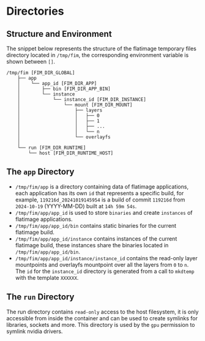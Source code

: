 # Directories

## Structure and Environment

The snippet below represents the structure of the flatimage temporary files
directory located in `/tmp/fim`, the corresponding environment variable is
shown between `[]`.

```
/tmp/fim [FIM_DIR_GLOBAL]
    ├── app
    │    └── app_id [FIM_DIR_APP]
    │        ├── bin [FIM_DIR_APP_BIN]
    │        └── instance
    │            └── instance_id [FIM_DIR_INSTANCE]
    │                └── mount [FIM_DIR_MOUNT]
    │                    ├── layers
    │                    │   ├── 0
    │                    │   ├── 1
    │                    │   ├── ...
    │                    │   └── n
    │                    └── overlayfs
    │
    └── run [FIM_DIR_RUNTIME]
        └── host [FIM_DIR_RUNTIME_HOST]
```

## The `app` Directory
- `/tmp/fim/app` is a directory containing data of flatimage applications,
each application has its own `id` that represents a specific build, for example,
`119216d_20241019145954` is a build of commit `119216d` from `2024-10-19` (YYYY-MM-DD)
built at `14h 59m 54s`.
- `/tmp/fim/app/app_id` is used to store `binaries` and create `instances` of
flatimage applications.
- `/tmp/fim/app/app_id/bin` contains static binaries for the current flatimage
build.
- `/tmp/fim/app/app_id/instance` contains instances of the current flatimage
build, these instances share the binaries located in `/tmp/fim/app/app_id/bin`.
- `/tmp/fim/app/app_id/instance/instance_id` contains the
read-only layer mountpoints and overlayfs mountpoint over all the layers
from `0` to `n`. The `id` for the `instance_id` directory is generated from a
call to `mkdtemp` with the template `XXXXXX`.

## The `run` Directory

The run directory contains `read-only` access to the host filesystem, it is only
accessible from inside the container and can be used to create symlinks for
libraries, sockets and more. This directory is used by the `gpu` permission to
symlink nvidia drivers.
